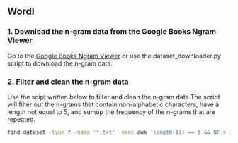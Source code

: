 ## Wordl



### 1. Download the n-gram data from the Google Books Ngram Viewer

Go to the [Google Books Ngram Viewer](https://books.google.com/ngrams) or use the dataset_downloader.py script to download the n-gram data.

### 2. Filter and clean the n-gram data

Use the scipt written below to filter and clean the n-gram data.The script will filter out the n-grams that contain non-alphabetic characters, have a length not equal to 5, and sumup the frequency of the n-grams that are repeated.

```bash
find dataset -type f -name '*.txt' -exec awk 'length($1) == 5 && NF > 1 {sums[$1] += $2} END {for (word in sums) print word, sums[word]}' {} + | sort > filtered_n_gram_data.txt
```
